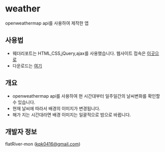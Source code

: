 # weather
openweathermap api를 사용하여 제작한 앱

## 사용법
* 웨더리포트는 HTML,CSS,jQuery,ajax를 사용했습니다. 웹사이트 접속은 [이곳으로](http://horizonriver.dothome.co.kr/weather)
* 다운로드는 [여기](https://github.com/flatRiver-mon/weather/raw/master/weather.apk)

## 개요
* openweathermap api를 사용하여 현 시간대부터 일주일간의 날씨변화를 확인할 수 있습니다.
* 현재 날씨에 따라서 배경의 이미지가 변경됩니다.
* 해가 지는 시간대라면 배경 이미지는 일괄적으로 밤으로 바뀝니다.

## 개발자 정보
flatRiver-mon (kpk0416@gmail.com)
